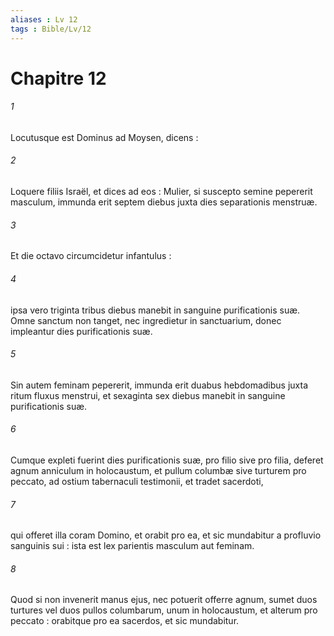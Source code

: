 ```yaml
---
aliases : Lv 12
tags : Bible/Lv/12
---
```


# Chapitre 12

###### 1
Locutusque est Dominus ad Moysen, dicens :
###### 2
Loquere filiis Israël, et dices ad eos : Mulier, si suscepto semine pepererit masculum, immunda erit septem diebus juxta dies separationis menstruæ.
###### 3
Et die octavo circumcidetur infantulus :
###### 4
ipsa vero triginta tribus diebus manebit in sanguine purificationis suæ. Omne sanctum non tanget, nec ingredietur in sanctuarium, donec impleantur dies purificationis suæ.
###### 5
Sin autem feminam pepererit, immunda erit duabus hebdomadibus juxta ritum fluxus menstrui, et sexaginta sex diebus manebit in sanguine purificationis suæ.
###### 6
Cumque expleti fuerint dies purificationis suæ, pro filio sive pro filia, deferet agnum anniculum in holocaustum, et pullum columbæ sive turturem pro peccato, ad ostium tabernaculi testimonii, et tradet sacerdoti,
###### 7
qui offeret illa coram Domino, et orabit pro ea, et sic mundabitur a profluvio sanguinis sui : ista est lex parientis masculum aut feminam.
###### 8
Quod si non invenerit manus ejus, nec potuerit offerre agnum, sumet duos turtures vel duos pullos columbarum, unum in holocaustum, et alterum pro peccato : orabitque pro ea sacerdos, et sic mundabitur.
